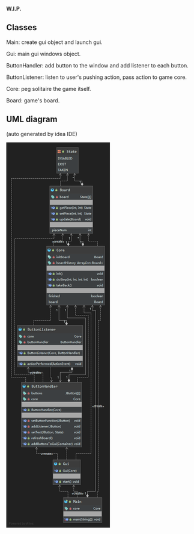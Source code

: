 **W.I.P.**

## Classes

Main: create gui object and launch gui.

Gui: main gui windows object.

ButtonHandler: add button to the window and add listener to each button.

ButtonListener: listen to user's pushing action, pass action to game core.

Core: peg solitaire the game itself.

Board: game's board.


## UML diagram

(auto generated by idea IDE)

![UML diagram](uml.png)